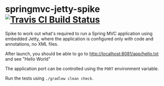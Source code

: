 # springmvc-jetty-spike [![Travis CI Build Status](https://travis-ci.org/halvards/springmvc-jetty-spike.svg?branch=master)](https://travis-ci.org/halvards/springmvc-jetty-spike)

Spike to work out what's required to run a Spring MVC application using embedded Jetty, where the application is configured only with code and annotations, no XML files.

After launch, you should be able to go to <http://localhost:8081/app/hello.txt> and see "Hello World"

The application port can be controlled using the `PORT` environment variable.

Run the tests using `./gradlew clean check`.
